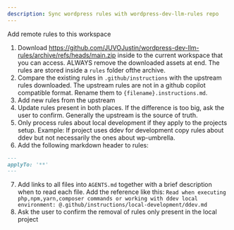 ```yaml
---
description: Sync wordpress rules with wordpress-dev-llm-rules repo
---
```


Add remote rules to this workspace

1. Download https://github.com/JUVOJustin/wordpress-dev-llm-rules/archive/refs/heads/main.zip inside to the current workspace that you can access. ALWAYS remove the downloaded assets at end. The rules are stored inside a `rules` folder ofthe archive. 
2. Compare the existing rules in `.github/instructions` with the upstream rules downloaded. The upstream rules are not in a github copilot compatible format. Rename them to `{filename}.instructions.md`.
3. Add new rules from the upstream
4. Update rules present in both places. If the difference is too big, ask the user to confirm. Generally the upstream is the source of truth.
5. Only process rules about local development if they apply to the projects setup. Example: If project uses ddev for development copy rules about ddev but not necessarily the ones about wp-umbrella.
6. Add the following markdown header to rules:
```md
---
applyTo: '**'
---
```
7. Add links to all files into `AGENTS.md` together with a brief description when to read each file. Add the reference like this: `Read when executing php,npm,yarn,composer commands or working with ddev local environment: @.github/instructions/local-development/ddev.md`
8. Ask the user to confirm the removal of rules only present in the local project